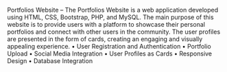 Portfolios Website – The Portfolios Website is a web application developed using HTML, CSS, Bootstrap, PHP, and MySQL. The main purpose of this website is to provide users with a platform to showcase their personal portfolios and connect with other users in the community. The user profiles are presented in the form of cards, creating an engaging and visually appealing experience. • User Registration and Authentication • Portfolio Upload • Social Media Integration • User Profiles as Cards • Responsive Design • Database Integration
